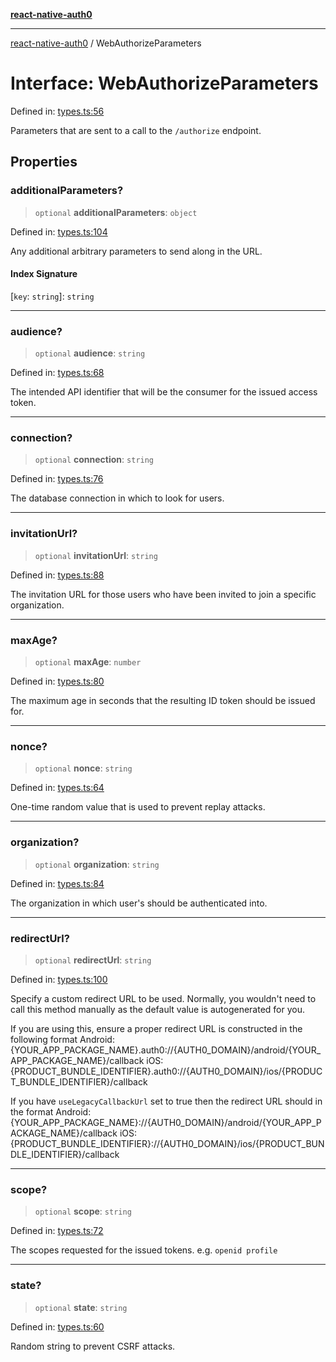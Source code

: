 [**react-native-auth0**](../README.md)

---

[react-native-auth0](../globals.md) / WebAuthorizeParameters

# Interface: WebAuthorizeParameters

Defined in: [types.ts:56](https://github.com/auth0/react-native-auth0/blob/64b3136e2ba68da80f979438fc7bc3abab9becdd/src/types.ts#L56)

Parameters that are sent to a call to the `/authorize` endpoint.

## Properties

### additionalParameters?

> `optional` **additionalParameters**: `object`

Defined in: [types.ts:104](https://github.com/auth0/react-native-auth0/blob/64b3136e2ba68da80f979438fc7bc3abab9becdd/src/types.ts#L104)

Any additional arbitrary parameters to send along in the URL.

#### Index Signature

\[`key`: `string`\]: `string`

---

### audience?

> `optional` **audience**: `string`

Defined in: [types.ts:68](https://github.com/auth0/react-native-auth0/blob/64b3136e2ba68da80f979438fc7bc3abab9becdd/src/types.ts#L68)

The intended API identifier that will be the consumer for the issued access token.

---

### connection?

> `optional` **connection**: `string`

Defined in: [types.ts:76](https://github.com/auth0/react-native-auth0/blob/64b3136e2ba68da80f979438fc7bc3abab9becdd/src/types.ts#L76)

The database connection in which to look for users.

---

### invitationUrl?

> `optional` **invitationUrl**: `string`

Defined in: [types.ts:88](https://github.com/auth0/react-native-auth0/blob/64b3136e2ba68da80f979438fc7bc3abab9becdd/src/types.ts#L88)

The invitation URL for those users who have been invited to join a specific organization.

---

### maxAge?

> `optional` **maxAge**: `number`

Defined in: [types.ts:80](https://github.com/auth0/react-native-auth0/blob/64b3136e2ba68da80f979438fc7bc3abab9becdd/src/types.ts#L80)

The maximum age in seconds that the resulting ID token should be issued for.

---

### nonce?

> `optional` **nonce**: `string`

Defined in: [types.ts:64](https://github.com/auth0/react-native-auth0/blob/64b3136e2ba68da80f979438fc7bc3abab9becdd/src/types.ts#L64)

One-time random value that is used to prevent replay attacks.

---

### organization?

> `optional` **organization**: `string`

Defined in: [types.ts:84](https://github.com/auth0/react-native-auth0/blob/64b3136e2ba68da80f979438fc7bc3abab9becdd/src/types.ts#L84)

The organization in which user's should be authenticated into.

---

### redirectUrl?

> `optional` **redirectUrl**: `string`

Defined in: [types.ts:100](https://github.com/auth0/react-native-auth0/blob/64b3136e2ba68da80f979438fc7bc3abab9becdd/src/types.ts#L100)

Specify a custom redirect URL to be used. Normally, you wouldn't need to call this method manually as the default value is autogenerated for you.

If you are using this, ensure a proper redirect URL is constructed in the following format
Android: {YOUR_APP_PACKAGE_NAME}.auth0://{AUTH0_DOMAIN}/android/{YOUR_APP_PACKAGE_NAME}/callback
iOS: {PRODUCT_BUNDLE_IDENTIFIER}.auth0://{AUTH0_DOMAIN}/ios/{PRODUCT_BUNDLE_IDENTIFIER}/callback

If you have `useLegacyCallbackUrl` set to true then the redirect URL should in the format
Android: {YOUR_APP_PACKAGE_NAME}://{AUTH0_DOMAIN}/android/{YOUR_APP_PACKAGE_NAME}/callback
iOS: {PRODUCT_BUNDLE_IDENTIFIER}://{AUTH0_DOMAIN}/ios/{PRODUCT_BUNDLE_IDENTIFIER}/callback

---

### scope?

> `optional` **scope**: `string`

Defined in: [types.ts:72](https://github.com/auth0/react-native-auth0/blob/64b3136e2ba68da80f979438fc7bc3abab9becdd/src/types.ts#L72)

The scopes requested for the issued tokens. e.g. `openid profile`

---

### state?

> `optional` **state**: `string`

Defined in: [types.ts:60](https://github.com/auth0/react-native-auth0/blob/64b3136e2ba68da80f979438fc7bc3abab9becdd/src/types.ts#L60)

Random string to prevent CSRF attacks.
